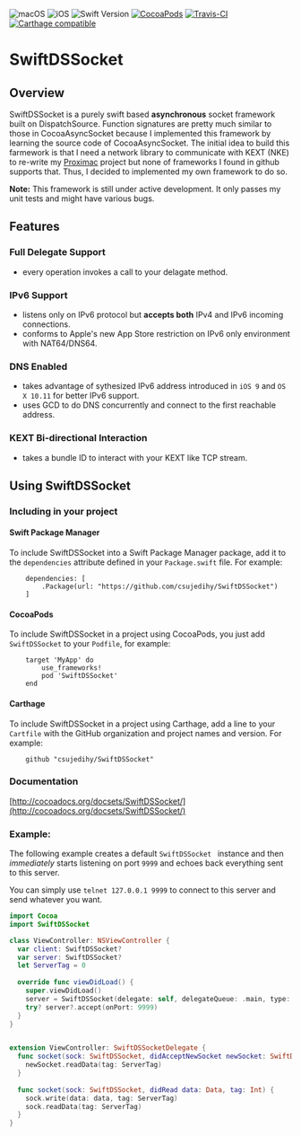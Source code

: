 ![macOS](https://img.shields.io/badge/macOS-10.10%2B-green.svg?style=flat)
![iOS](https://img.shields.io/badge/iOS-10.0%2B-green.svg?style=flat)
![Swift Version](https://img.shields.io/badge/Swift-3.1-orange.svg?style=flat)
[![CocoaPods](https://img.shields.io/cocoapods/v/SwiftDSSocket.svg?style=flat)](http://cocoadocs.org/docsets/SwiftDSSocket)
[![Travis-CI](https://api.travis-ci.org/csujedihy/SwiftDSSocket.svg?branch=master)](https://travis-ci.org/csujedihy/SwiftDSSocket)
[![Carthage compatible](https://img.shields.io/badge/Carthage-compatible-4BC51D.svg?style=flat)](https://github.com/Carthage/Carthage)

# SwiftDSSocket

## Overview

SwiftDSSocket is a purely swift based **asynchronous** socket framework built on DispatchSource. Function signatures are pretty much similar to those in CocoaAsyncSocket because I implemented this framework by learning the source code of CocoaAsyncSocket. The initial idea to build this farmework is that I need a network library to communicate with KEXT (NKE) to re-write my [Proximac](https://github.com/csujedihy/proximac) project but none of frameworks I found in github supports that. Thus, I decided to implemented my own framework to do so.

**Note:** This framework is still under active development. It only passes my unit tests and might have various bugs.

## Features
### Full Delegate Support

* every operation invokes a call to your delagate method.

### IPv6 Support

* listens only on IPv6 protocol but **accepts both** IPv4 and IPv6 incoming connections. 
* conforms to Apple's new App Store restriction on IPv6 only environment with NAT64/DNS64.

### DNS Enabled

* takes advantage of sythesized IPv6 address introduced in `iOS 9` and `OS X 10.11` for better IPv6 support.
* uses GCD to do DNS concurrently and connect to the first reachable address.


### KEXT Bi-directional Interaction

* takes a bundle ID to interact with your KEXT like TCP stream.

## Using SwiftDSSocket

### Including in your project

#### Swift Package Manager

To include SwiftDSSocket into a Swift Package Manager package, add it to the `dependencies` attribute defined in your `Package.swift` file. For example:

```
    dependencies: [
        .Package(url: "https://github.com/csujedihy/SwiftDSSocket")
    ]
```

#### CocoaPods
To include SwiftDSSocket in a project using CocoaPods, you just add `SwiftDSSocket` to your `Podfile`, for example:

```
    target 'MyApp' do
        use_frameworks!
        pod 'SwiftDSSocket'
    end
```

#### Carthage
To include SwiftDSSocket in a project using Carthage, add a line to your `Cartfile` with the GitHub organization and project names and version. For example:

```
    github "csujedihy/SwiftDSSocket"
```

#### 

### Documentation
[http://cocoadocs.org/docsets/SwiftDSSocket/](http://cocoadocs.org/docsets/SwiftDSSocket/)

### Example:

The following example creates a default `SwiftDSSocket ` instance and then *immediately* starts listening on port `9999` and echoes back everything sent to this server.

You can simply use `telnet 127.0.0.1 9999` to connect to this server and send whatever you want.

```swift
import Cocoa
import SwiftDSSocket

class ViewController: NSViewController {
  var client: SwiftDSSocket?
  var server: SwiftDSSocket?
  let ServerTag = 0
  
  override func viewDidLoad() {
    super.viewDidLoad()
    server = SwiftDSSocket(delegate: self, delegateQueue: .main, type: .tcp)
    try? server?.accept(onPort: 9999)
  }
}


extension ViewController: SwiftDSSocketDelegate {
  func socket(sock: SwiftDSSocket, didAcceptNewSocket newSocket: SwiftDSSocket) {
    newSocket.readData(tag: ServerTag)
  }
  
  func socket(sock: SwiftDSSocket, didRead data: Data, tag: Int) {
    sock.write(data: data, tag: ServerTag)
    sock.readData(tag: ServerTag)
  }
}

```


